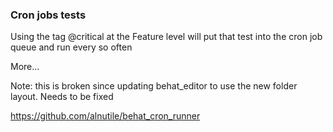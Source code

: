 ### Cron jobs tests

Using the tag @critical at the Feature level will put that test into the cron job queue and run every so often


More...


Note: this is broken since updating behat_editor to use the new folder layout. Needs to be fixed

https://github.com/alnutile/behat_cron_runner

